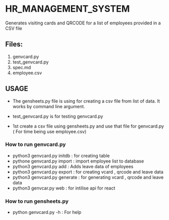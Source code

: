 # HR_MANAGEMENT_SYSTEM

Generates visiting cards and QRCODE for a list of employees provided in a CSV
file

## Files:

1. genvcard.py
2. test_genvcard.py
3. spec.md
4. employee.csv

## USAGE

* The gensheets.py file is using for creating a csv file from list of data.
It works by command line argument.

* test_genvcard.py is for testing genvcard.py

* 1st create a csv file using gensheets.py and use that file for genvcard.py
  ( For time being use employee.csv)

### How to run genvcard.py

* python3 genvcard.py initdb : for creating table
* pythone genvcard.py import : import employee list to database
* python3 genvcard.py add : Adds leave data of employees
* python3 genvcard.py export : for creating vcard , qrcode and leave data
* python3 genvcard.py generate : for generating vcard , qrcode and leave data
* python3 genvcar.py web : for intilise api for react

### How to run gensheets.py

* python genvcard.py  -h  : For help




